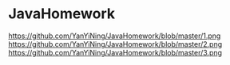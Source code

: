 # JavaHomework


https://github.com/YanYiNing/JavaHomework/blob/master/1.png
https://github.com/YanYiNing/JavaHomework/blob/master/2.png
https://github.com/YanYiNing/JavaHomework/blob/master/3.png



 

 
